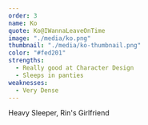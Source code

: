 ```yaml
---
order: 3
name: Ko
quote: Ko@IWannaLeaveOnTime
image: "./media/ko.png"
thumbnail: "./media/ko-thumbnail.png"
color: "#fed201"
strengths:
  - Really good at Character Design
  - Sleeps in panties
weaknesses:
  - Very Dense
---
```


Heavy Sleeper, Rin's Girlfriend
